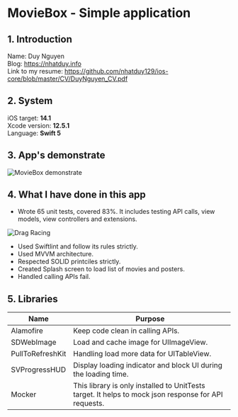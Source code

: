 # MovieBox - Simple application

## 1. Introduction
Name: Duy Nguyen  
Blog: https://nhatduy.info  
Link to my resume: https://github.com/nhatduy129/ios-core/blob/master/CV/DuyNguyen_CV.pdf

## 2. System
iOS target: **14.1**  
Xcode version: **12.5.1**  
Language: **Swift 5**

## 3. App's demonstrate
![MovieBox demonstrate](https://i.imgur.com/aVLmWjJ.gifv)

## 4. What I have done in this app
* Wrote 65 unit tests, covered 83%. It includes testing API calls, view models, view controllers and extensions.

![Drag Racing](https://i.im.ge/2021/08/01/LiSOf.png)
* Used Swiftlint and follow its rules strictly.
* Used MVVM architecture.
* Respected SOLID printciles strictly.
* Created Splash screen to load list of movies and posters.
* Handled calling APIs fail.

## 5. Libraries
| Name | Purpose |
| ------------- |-------------|
| Alamofire | Keep code clean in calling APIs.     |
| SDWebImage | Load and cache image for UIImageView.     |
| PullToRefreshKit | Handling load more data for UITableView.     |
| SVProgressHUD | Display loading indicator and block UI during the loading time. |
| Mocker | This library is only installed to UnitTests target. It helps to mock json response for API requests. |
